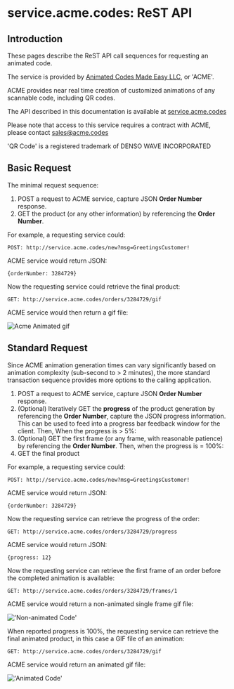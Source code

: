 # service.acme.codes: ReST API

## Introduction

These pages describe the ReST API call sequences for requesting an animated code.

The service is provided by [Animated Codes Made Easy LLC](http://www.acme.codes), or 'ACME'. 

ACME provides near real time creation of customized animations of any scannable code, including QR codes. 

The API described in this documentation is available at [service.acme.codes](http://service.acme.codes)

Please note that access to this service requires a contract with ACME, please contact sales@acme.codes 

'QR Code' is a registered trademark of DENSO WAVE INCORPORATED

## Basic Request

The minimal request sequence:

1. POST a request to ACME service, capture JSON **Order Number** response.
2. GET the product (or any other information) by referencing the **Order Number**. 


For example, a requesting service could:

    POST: http://service.acme.codes/new?msg=GreetingsCustomer!


ACME service would return JSON:

    {orderNumber: 3284729}
    
Now the requesting service could retrieve the final product:


    GET: http://service.acme.codes/orders/3284729/gif


ACME service would then return a gif file:

![Acme Animated gif](http://service.acme.codes/acmePivot 'Animated Code')

## Standard Request

Since ACME animation generation times can vary significantly based on animation complexity (sub-second to > 2 minutes), the more standard transaction sequence provides more options to the calling application. 

1. POST a request to ACME service, capture JSON **Order Number** response.
2. (Optional) Iteratively GET the **progress** of the product generation by referencing the **Order Number**, capture the JSON progress information. This can be used to feed into a progress bar feedback window for the client. Then, When the progress is > 5%:
3. (Optional) GET the first frame (or any frame, with reasonable patience) by referencing the **Order Number**. Then, when the progress is = 100%:
4. GET the final product 

For example, a requesting service could:

    POST: http://service.acme.codes/new?msg=GreetingsCustomer!


ACME service would return JSON:

    {orderNumber: 3284729}
    
Now the requesting service can retrieve the progress of the order:

    GET: http://service.acme.codes/orders/3284729/progress

ACME service would return JSON:

    {progress: 12}
    
Now the requesting service can retrieve the first frame of an order before the completed animation is available:
    
    GET: http://service.acme.codes/orders/3284729/frames/1

ACME service would return a non-animated single frame gif file:

!['Non-animated Code'](http://service.acme.codes/acmePivotSingleFrame 'Single Frame')
    
When reported progress is 100%, the requesting service can retrieve the final animated product, in this case a GIF file of an animation:

    GET: http://service.acme.codes/orders/3284729/gif

ACME service would return an animated gif file:

!['Animated Code'](http://service.acme.codes/acmePivot 'Animated Code')



